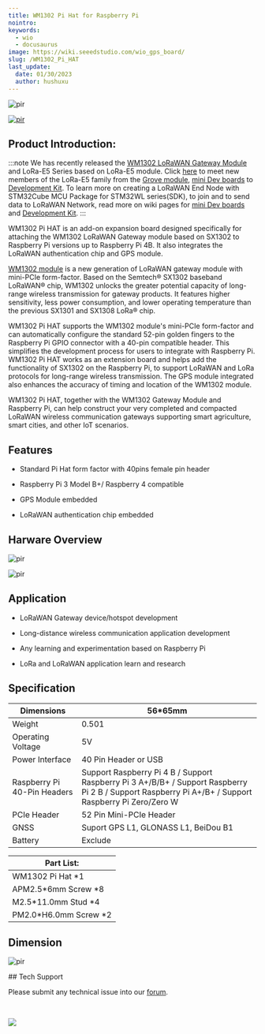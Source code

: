 ```yaml
---
title: WM1302 Pi Hat for Raspberry Pi
nointro:
keywords:
  - wio 
  - docusaurus
image: https://wiki.seeedstudio.com/wio_gps_board/
slug: /WM1302_Pi_HAT
last_update:
  date: 01/30/2023
  author: hushuxu
---
```


<!-- ![](https://media-cdn.seeedstudio.com/media/catalog/product/cache/9d0ce51a71ce6a79dfa2a98d65a0f0bd/w/m/wm1302_pihat_preview-16_1.png) -->
<p style={{textAlign: 'center'}}><img src="https://media-cdn.seeedstudio.com/media/catalog/product/cache/9d0ce51a71ce6a79dfa2a98d65a0f0bd/w/m/wm1302_pihat_preview-16_1.png" alt="pir" width={600} height="auto" /></p>

<!-- <p style="text-align:center"><a href="https://www.seeedstudio.com/WM1302-Pi-Hat-p-4897.html" target="_blank"><img src="https://files.seeedstudio.com/wiki/Seeed-WiKi/docs/images/get_one_now.png" border=0 /></a></p>  -->
[<p><img src="https://files.seeedstudio.com/wiki/common/Get_One_Now_Banner.png" alt="pir" width={600} height="auto" /></p>](https://www.seeedstudio.com/WM1302-Pi-Hat-p-4897.html) 
## Product Introduction:


:::note
        We has recently released the [WM1302 LoRaWAN Gateway Module](https://wiki.seeedstudio.com/WM1302_module/) and LoRa-E5 Series based on LoRa-E5 module. Click [here](https://www.seeedstudio.com/lora-c-755.html?product_list_stock=3) to meet new members of the LoRa-E5 family from the [Grove module](https://wiki.seeedstudio.com/Grove_LoRa_E5_New_Version/), [mini Dev boards](https://wiki.seeedstudio.com/LoRa_E5_mini/) to [Development Kit](https://wiki.seeedstudio.com/LoRa_E5_Dev_Board/). To learn more on creating a LoRaWAN End Node with STM32Cube MCU Package for STM32WL series(SDK), to join and to send data to LoRaWAN Network, read more on wiki pages for [mini Dev boards](https://wiki.seeedstudio.com/LoRa_E5_mini/) and [Development Kit](https://wiki.seeedstudio.com/LoRa_E5_Dev_Board/).
:::

WM1302 Pi HAT is an add-on expansion board designed specifically for attaching the WM1302 LoRaWAN Gateway module based on SX1302 to Raspberry Pi versions up to Raspberry Pi 4B. It also integrates the LoRaWAN authentication chip and GPS module.


[WM1302 module](https://www.seeedstudio.com/WM1302-LoRaWAN-Gateway-Module-SPI-EU868-p-4889.html) is a new generation of LoRaWAN gateway module with mini-PCIe form-factor. Based on the Semtech® SX1302 baseband LoRaWAN® chip, WM1302 unlocks the greater potential capacity of long-range wireless transmission for gateway products. It features higher sensitivity, less power consumption, and lower operating temperature than the previous SX1301 and SX1308 LoRa® chip.

 

WM1302 Pi HAT supports the WM1302 module's mini-PCIe form-factor and can automatically configure the standard 52-pin golden fingers to the Raspberry Pi GPIO connector with a 40-pin compatible header. This simplifies the development process for users to integrate with Raspberry Pi. WM1302 Pi HAT works as an extension board and helps add the functionality of SX1302 on the Raspberry Pi, to support LoRaWAN and LoRa protocols for long-range wireless transmission. The GPS module integrated also enhances the accuracy of timing and location of the WM1302 module.
 

WM1302 Pi HAT, together with the WM1302 Gateway Module and Raspberry Pi, can help construct your very completed and compacted LoRaWAN wireless communication gateways supporting smart agriculture, smart cities, and other IoT scenarios.


## Features

- Standard Pi Hat form factor with 40pins female pin header

- Raspberry Pi 3 Model B+/ Raspberry 4 compatible

- GPS Module embedded

- LoRaWAN authentication chip embedded

## Harware Overview 

<!-- ![](https://files.seeedstudio.com/products/113100022/5371617183671_.pic_hd.jpg) -->
<p style={{textAlign: 'center'}}><img src="https://files.seeedstudio.com/products/113100022/5371617183671_.pic_hd.jpg" alt="pir" width={600} height="auto" /></p>

<p style={{textAlign: 'center'}}><img src="https://files.seeedstudio.com/products/113100022/pi%20hat.png" alt="pir" width={600} height="auto" /></p>


## Application

- LoRaWAN Gateway device/hotspot development

- Long-distance wireless communication application development

- Any learning and experimentation based on Raspberry Pi

- LoRa and LoRaWAN application learn and research

## Specification

<table class="tg">
<thead>
  <tr>
    <th >Dimensions</th>
    <th >56*65mm</th>
  </tr>
</thead>
<tbody>
  <tr>
    <td >Weight</td>
    <td >0.501</td>
  </tr>
  <tr>
    <td>Operating Voltage</td>
    <td >5V</td>
  </tr>
  <tr>
    <td >Power Interface</td>
    <td >40 Pin Header or USB</td>
  </tr>
  <tr>
    <td >Raspberry Pi 40-Pin Headers</td>
    <td >Support Raspberry Pi 4 B / Support Raspberry Pi 3 A+/B/B+ / Support Raspberry Pi 2 B / Support Raspberry Pi A+/B+ /   Support Raspberry Pi Zero/Zero W</td>
  </tr>
  <tr>
    <td >PCIe Header</td>
    <td >52 Pin Mini-PCIe Header</td>
  </tr>
  <tr>
    <td >GNSS</td>
    <td >Suport GPS L1, GLONASS L1, BeiDou B1</td>
  </tr>
  <tr>
    <td >Battery</td>
    <td >Exclude</td>
  </tr>
</tbody>
</table>



<table class="tg">
<thead>
  <tr><th class="tg-f2tp" colspan="2">Part List:</th></tr>
</thead>
<tbody>
  <tr>
    <td class="tg-uu1j" colspan="2">WM1302 Pi Hat *1</td>
  </tr>
  <tr>
    <td class="tg-uu1j" colspan="2">APM2.5*6mm Screw *8</td>
  </tr>
  <tr>
    <td class="tg-uu1j" colspan="2">M2.5*11.0mm Stud *4</td>
  </tr>
  <tr>
    <td class="tg-uu1j" colspan="2">PM2.0*H6.0mm Screw *2</td>
  </tr>
</tbody>
</table>

## Dimension

<!-- ![](https://files.seeedstudio.com/products/113100022/WM1302%20PiHat_Size-17.png) -->
<p style={{textAlign: 'center'}}><img src="https://files.seeedstudio.com/products/113100022/WM1302%20PiHat_Size-17.png" alt="pir" width={600} height="auto" /></p>
## Tech Support

Please submit any technical issue into our [forum](http://forum.seeedstudio.com/). 

<div>
  <br /><p style={{textAlign: 'center'}}><a href="https://www.seeedstudio.com/act-4.html?utm_source=wiki&utm_medium=wikibanner&utm_campaign=newproducts" target="_blank"><img src="https://files.seeedstudio.com/wiki/Wiki_Banner/new_product.jpg" /></a></p>
</div>
